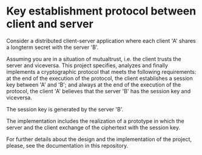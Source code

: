 # Key establishment protocol between client and server

Consider a distributed client-server application where each client 'A' shares a long­term
secret with the server 'B'.

Assuming you are in a situation of mutual­trust, i.e. the client trusts the server and viceversa.
This project specifies, analyzes and finally implements a cryptographic protocol that meets the 
following requirements:
at the end of the execution of the protocol, the client establishes a session key between 'A' and 'B';
and always at the end of the execution of the protocol, the client 'A' believes that the server
'B' has the session key and viceversa.

The session key is generated by the server 'B'.

The implementation includes the realization of a prototype in which the server and the
client exchange of the ciphertext with the session key.

For further details about the design and the implementation of the project, please, see
the documentation in this repository.
